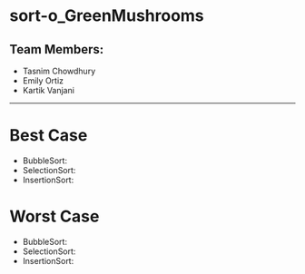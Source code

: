 # sort-o_GreenMushrooms 

## Team Members:
- Tasnim Chowdhury
- Emily Ortiz
- Kartik Vanjani

__________________________

# Best Case
- BubbleSort: 
- SelectionSort:
- InsertionSort:

# Worst Case
- BubbleSort:
- SelectionSort:
- InsertionSort:
